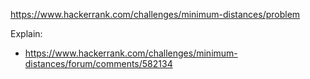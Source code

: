 https://www.hackerrank.com/challenges/minimum-distances/problem

Explain:

- https://www.hackerrank.com/challenges/minimum-distances/forum/comments/582134
